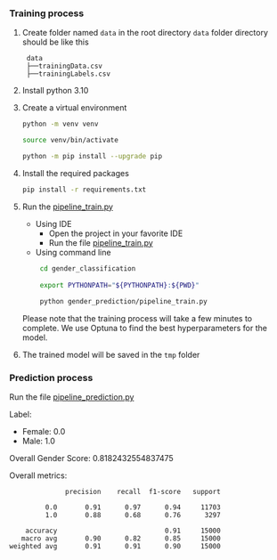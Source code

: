 ### Training process

1. Create folder named `data` in the root directory
   `data` folder directory should be like this
   ```
    data
    ├──trainingData.csv
    ├──trainingLabels.csv
   
2. Install python 3.10
3. Create a virtual environment
    ```bash
    python -m venv venv
    ```
    ```bash
    source venv/bin/activate
    ```
    ```bash
    python -m pip install --upgrade pip
    ```
4. Install the required packages
    ```bash
    pip install -r requirements.txt
    ```
5. Run the [pipeline_train.py](gender_prediction%2Fpipeline_train.py)
   - Using IDE
     - Open the project in your favorite IDE
     - Run the file [pipeline_train.py](gender_prediction%2Fpipeline_train.py)
   - Using command line
     ```bash
      cd gender_classification
        
      export PYTHONPATH="${PYTHONPATH}:${PWD}" 
        
      python gender_prediction/pipeline_train.py
     ```
   Please note that the training process will take a few minutes to complete. 
   We use Optuna to find the best hyperparameters for the model.
    

6. The trained model will be saved in the `tmp` folder

### Prediction process
Run the file [pipeline_prediction.py](gender_prediction%2Fpipeline_prediction.py)

Label:
- Female: 0.0
- Male: 1.0

Overall Gender Score: 0.8182432554837475

Overall metrics:
```angular2html
              precision    recall  f1-score   support

         0.0       0.91      0.97      0.94     11703
         1.0       0.88      0.68      0.76      3297

    accuracy                           0.91     15000
   macro avg       0.90      0.82      0.85     15000
weighted avg       0.91      0.91      0.90     15000
```